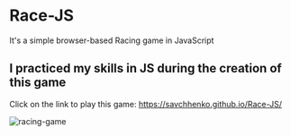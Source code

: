 # Race-JS
It's a simple browser-based Racing game in JavaScript

## I practiced my skills in JS during the creation of this game

Click on the link to play this game: https://savchhenko.github.io/Race-JS/

![racing-game](https://user-images.githubusercontent.com/47991015/155692084-faf1d05f-a7c0-4292-8a42-363289e7b2cc.png)
